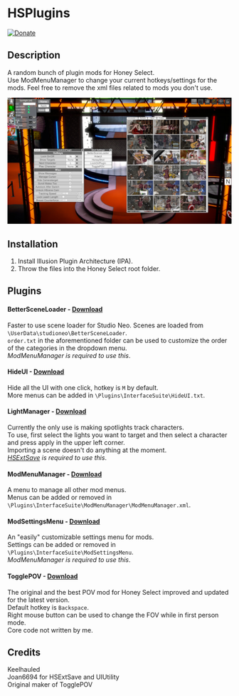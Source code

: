 # HSPlugins

[![Donate](https://www.paypalobjects.com/en_US/i/btn/btn_donate_LG.gif)](https://www.paypal.com/cgi-bin/webscr?cmd=_donations&business=keelhauledhs%40gmail%2ecom&lc=FI&item_name=Keelhauled&item_number=LockOnPlugin&currency_code=EUR&bn=PP%2dDonationsBF%3abtn_donate_LG%2egif%3aNonHosted)

## Description
A random bunch of plugin mods for Honey Select.  
Use ModMenuManager to change your current hotkeys/settings for the mods.
Feel free to remove the xml files related to mods you don't use.
<br>

![Alt text](examplepic.jpg)

## Installation
1. Install Illusion Plugin Architecture (IPA).
2. Throw the files into the Honey Select root folder.

## Plugins

#### BetterSceneLoader - [Download](https://github.com/Keelhauled/HSPlugins/releases/download/v1.0.0/BetterSceneLoader.zip)
Faster to use scene loader for Studio Neo.
Scenes are loaded from `\UserData\studioneo\BetterSceneLoader`.  
`order.txt` in the aforementioned folder can be used to customize the order of the categories in the dropdown menu.  
*ModMenuManager is required to use this*.

#### HideUI - [Download](https://github.com/Keelhauled/HSPlugins/releases/download/v1.0.0/HideUI.zip)
Hide all the UI with one click, hotkey is `M` by default.  
More menus can be added in `\Plugins\InterfaceSuite\HideUI.txt`.

#### LightManager - [Download](https://github.com/Keelhauled/HSPlugins/releases/download/v1.0.0/LightManager.zip)
Currently the only use is making spotlights track characters.  
To use, first select the lights you want to target and then select a character and press apply in the upper left corner.  
Importing a scene doesn't do anything at the moment.  
*[HSExtSave](http://www.hongfire.com/forum/forum/hentai-lair/hf-modding-translation/honey-select-mods/5747804) is required to use this*.

#### ModMenuManager - [Download](https://github.com/Keelhauled/HSPlugins/releases/download/v1.0.0/ModMenuManager.zip)
A menu to manage all other mod menus.  
Menus can be added or removed in `\Plugins\InterfaceSuite\ModMenuManager\ModMenuManager.xml`.

#### ModSettingsMenu - [Download](https://github.com/Keelhauled/HSPlugins/releases/download/v1.0.0/ModSettingsMenu.zip)
An "easily" customizable settings menu for mods.  
Settings can be added or removed in `\Plugins\InterfaceSuite\ModSettingsMenu`.  
*ModMenuManager is required to use this*.

#### TogglePOV - [Download](https://github.com/Keelhauled/HSPlugins/releases/download/v1.0.0/TogglePOV.zip)
The original and the best POV mod for Honey Select improved and updated for the latest version.  
Default hotkey is `Backspace`.  
Right mouse button can be used to change the FOV while in first person mode.  
Core code not written by me.

## Credits
Keelhauled  
Joan6694 for HSExtSave and UIUtility  
Original maker of TogglePOV
